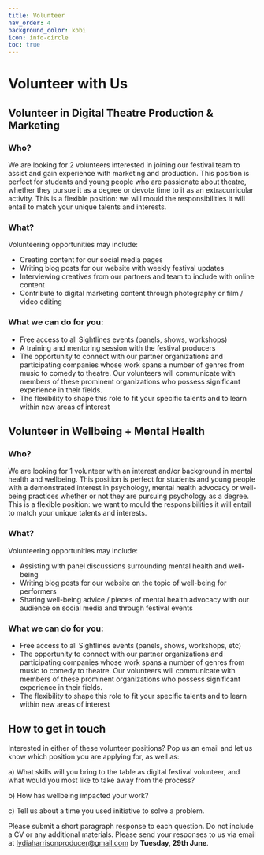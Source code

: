 ```yaml
---
title: Volunteer
nav_order: 4
background_color: kobi
icon: info-circle
toc: true
---
```


# Volunteer with Us 

## Volunteer in Digital Theatre Production & Marketing

### Who?

We are looking for 2 volunteers interested in joining our festival team to assist and gain experience with marketing and production. This position is perfect for students and young people who are passionate about theatre, whether they pursue it as a degree or devote time to it as an extracurricular activity. This is a flexible position: we will mould the responsibilities it will entail to match your unique talents and interests.

### What? 

Volunteering opportunities may include:

* Creating content for our social media pages
* Writing blog posts for our website with weekly festival updates
* Interviewing creatives from our partners and team to include with online content
* Contribute to digital marketing content through photography or film / video editing

### What we can do for you:

* Free access to all Sightlines events (panels, shows, workshops)
* A training and mentoring session with the festival producers
* The opportunity to connect with our partner organizations and participating companies whose work spans a number of genres from music to comedy to theatre. Our volunteers will communicate with members of these prominent organizations who possess significant experience in their fields.
* The flexibility to shape this role to fit your specific talents and to learn within 
new areas of interest

## Volunteer in Wellbeing + Mental Health

### Who? 

We are looking for 1 volunteer with an interest and/or background in mental health and wellbeing. This position is perfect for students and young people with a demonstrated interest in psychology, mental health advocacy or well-being practices whether or not they are pursuing psychology as a degree. This is a flexible position: we want to mould the responsibilities it will entail to match your unique talents and interests.

### What?

Volunteering opportunities may include:
* Assisting with panel discussions surrounding mental health and well-being
* Writing blog posts for our website on the topic of well-being for performers
* Sharing well-being advice / pieces of mental health advocacy with our audience on social media and through festival events

### What we can do for you:

* Free access to all Sightlines events (panels, shows, workshops, etc)
* The opportunity to connect with our partner organizations and participating companies whose work spans a number of genres from music to comedy to theatre. Our volunteers will communicate with members of these prominent organizations who possess significant experience in their fields.
* The flexibility to shape this role to fit your specific talents and to learn within 
new areas of interest

## How to get in touch

Interested in either of these volunteer positions? Pop us an email and let us know which position you are applying for, as well as:

a) What skills will you bring to the table as digital festival volunteer, and what would you most like to take away from the process?

b) How has wellbeing impacted your work?

c) Tell us about a time you used initiative to solve a problem.

Please submit a short paragraph response to each question. Do not include a CV or any additional materials. Please send your responses to us via email at <lydiaharrisonproducer@gmail.com> by **Tuesday, 29th June**.
